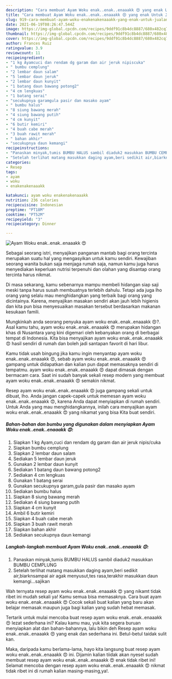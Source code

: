 ```yaml
---
description: "Cara membuat Ayam Woku enak..enak..enaaakk 😍 yang enak Untuk Jualan"
title: "Cara membuat Ayam Woku enak..enak..enaaakk 😍 yang enak Untuk Jualan"
slug: 919-cara-membuat-ayam-woku-enakenakenaaakk-yang-enak-untuk-jualan
date: 2021-06-19T08:26:47.544Z
image: https://img-global.cpcdn.com/recipes/9ddf91c8b4dc8887/680x482cq70/ayam-woku-enakenakenaaakk-😍-foto-resep-utama.jpg
thumbnail: https://img-global.cpcdn.com/recipes/9ddf91c8b4dc8887/680x482cq70/ayam-woku-enakenakenaaakk-😍-foto-resep-utama.jpg
cover: https://img-global.cpcdn.com/recipes/9ddf91c8b4dc8887/680x482cq70/ayam-woku-enakenakenaaakk-😍-foto-resep-utama.jpg
author: Frances Ruiz
ratingvalue: 3.9
reviewcount: 11
recipeingredient:
- "1 kg Ayamcuci dan rendam dg garam dan air jeruk nipiscuka"
- " bumbu cemplung"
- "2 lembar daun salam"
- "5 lembar daun jeruk"
- "2 lembar daun kunyit"
- "1 batang daun bawang potong2"
- "4 cm lengkuas"
- "1 batang serai"
- "secukupnya garamgula pasir dan masako ayam"
- " bumbu halus"
- "8 siung bawang merah"
- "4 siung bawang putih"
- "4 cm kunyit"
- "6 butir kemiri"
- "4 buah cabe merah"
- "3 buah rawit merah"
- " bahan akhir"
- "secukupnya daun kemangi"
recipeinstructions:
- "Panaskan minyak,tumis BUMBU HALUS sambil diaduk2 masukkan BUMBU CEMPLUNG"
- "Setelah terlihat matang masukkan daging ayam,beri sedikit air,biarknsampai air agak menyusut,tes rasa,terakhir masukkan daun kemangi...sajikan"
categories:
- Resep
tags:
- ayam
- woku
- enakenakenaaakk

katakunci: ayam woku enakenakenaaakk 
nutrition: 236 calories
recipecuisine: Indonesian
preptime: "PT18M"
cooktime: "PT52M"
recipeyield: "3"
recipecategory: Dinner

---
```



![Ayam Woku enak..enak..enaaakk 😍](https://img-global.cpcdn.com/recipes/9ddf91c8b4dc8887/680x482cq70/ayam-woku-enakenakenaaakk-😍-foto-resep-utama.jpg)

Sebagai seorang istri, menyajikan panganan mantab bagi orang tercinta merupakan suatu hal yang mengasyikan untuk kamu sendiri. Kewajiban seorang  wanita bukan saja menjaga rumah saja, namun kamu juga harus menyediakan keperluan nutrisi terpenuhi dan olahan yang disantap orang tercinta harus nikmat.

Di masa  sekarang, kamu sebenarnya mampu membeli hidangan siap saji meski tanpa harus susah membuatnya terlebih dahulu. Tetapi ada juga lho orang yang selalu mau menghidangkan yang terbaik bagi orang yang dicintainya. Karena, menyajikan masakan sendiri akan jauh lebih higienis dan kita pun bisa menyesuaikan masakan tersebut berdasarkan makanan kesukaan famili. 



Mungkinkah anda seorang penyuka ayam woku enak..enak..enaaakk 😍?. Asal kamu tahu, ayam woku enak..enak..enaaakk 😍 merupakan hidangan khas di Nusantara yang kini digemari oleh kebanyakan orang di berbagai tempat di Indonesia. Kita bisa menyajikan ayam woku enak..enak..enaaakk 😍 hasil sendiri di rumah dan boleh jadi santapan favorit di hari libur.

Kamu tidak usah bingung jika kamu ingin menyantap ayam woku enak..enak..enaaakk 😍, sebab ayam woku enak..enak..enaaakk 😍 gampang untuk didapatkan dan kalian pun dapat memasaknya sendiri di tempatmu. ayam woku enak..enak..enaaakk 😍 dapat dimasak dengan bermacam cara. Saat ini sudah banyak sekali resep modern yang membuat ayam woku enak..enak..enaaakk 😍 semakin nikmat.

Resep ayam woku enak..enak..enaaakk 😍 juga gampang sekali untuk dibuat, lho. Anda jangan capek-capek untuk memesan ayam woku enak..enak..enaaakk 😍, karena Anda dapat menyiapkan di rumah sendiri. Untuk Anda yang mau menghidangkannya, inilah cara menyajikan ayam woku enak..enak..enaaakk 😍 yang nikamat yang bisa Kita buat sendiri.

<!--inarticleads1-->

##### Bahan-bahan dan bumbu yang digunakan dalam menyiapkan Ayam Woku enak..enak..enaaakk 😍:

1. Siapkan 1 kg Ayam,cuci dan rendam dg garam dan air jeruk nipis/cuka
1. Siapkan  bumbu cemplung
1. Siapkan 2 lembar daun salam
1. Sediakan 5 lembar daun jeruk
1. Gunakan 2 lembar daun kunyit
1. Sediakan 1 batang daun bawang potong2
1. Sediakan 4 cm lengkuas
1. Gunakan 1 batang serai
1. Gunakan secukupnya garam,gula pasir dan masako ayam
1. Sediakan  bumbu halus
1. Siapkan 8 siung bawang merah
1. Sediakan 4 siung bawang putih
1. Siapkan 4 cm kunyit
1. Ambil 6 butir kemiri
1. Siapkan 4 buah cabe merah
1. Siapkan 3 buah rawit merah
1. Siapkan  bahan akhir
1. Sediakan secukupnya daun kemangi




<!--inarticleads2-->

##### Langkah-langkah membuat Ayam Woku enak..enak..enaaakk 😍:

1. Panaskan minyak,tumis BUMBU HALUS sambil diaduk2 masukkan BUMBU CEMPLUNG
1. Setelah terlihat matang masukkan daging ayam,beri sedikit air,biarknsampai air agak menyusut,tes rasa,terakhir masukkan daun kemangi...sajikan




Wah ternyata resep ayam woku enak..enak..enaaakk 😍 yang nikamt tidak ribet ini mudah sekali ya! Kamu semua bisa memasaknya. Cara buat ayam woku enak..enak..enaaakk 😍 Cocok sekali buat kalian yang baru akan belajar memasak maupun juga bagi kalian yang sudah hebat memasak.

Tertarik untuk mulai mencoba buat resep ayam woku enak..enak..enaaakk 😍 lezat sederhana ini? Kalau kamu mau, yuk kita segera buruan menyiapkan alat dan bahan-bahannya, lalu bikin deh Resep ayam woku enak..enak..enaaakk 😍 yang enak dan sederhana ini. Betul-betul taidak sulit kan. 

Maka, daripada kamu berlama-lama, hayo kita langsung buat resep ayam woku enak..enak..enaaakk 😍 ini. Dijamin kalian tiidak akan nyesel sudah membuat resep ayam woku enak..enak..enaaakk 😍 enak tidak ribet ini! Selamat mencoba dengan resep ayam woku enak..enak..enaaakk 😍 nikmat tidak ribet ini di rumah kalian masing-masing,ya!.

